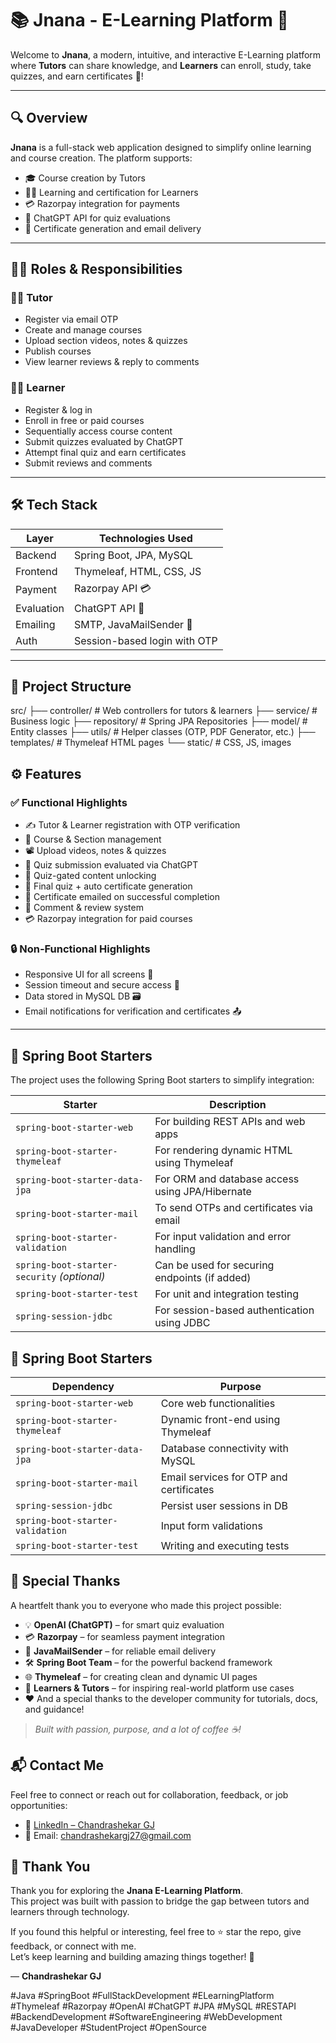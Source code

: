 # 📚 Jnana - E-Learning Platform 🚀

Welcome to **Jnana**, a modern, intuitive, and interactive E-Learning platform where **Tutors** can share knowledge, and **Learners** can enroll, study, take quizzes, and earn certificates 📜!

---

## 🔍 Overview

**Jnana** is a full-stack web application designed to simplify online learning and course creation. The platform supports:
- 🎓 Course creation by Tutors
- 🧑‍💻 Learning and certification for Learners
- 💳 Razorpay integration for payments
- 🤖 ChatGPT API for quiz evaluations
- 📩 Certificate generation and email delivery

---

## 🧑‍💼 Roles & Responsibilities

### 🧑‍🏫 Tutor
- Register via email OTP
- Create and manage courses
- Upload section videos, notes & quizzes
- Publish courses
- View learner reviews & reply to comments

### 👨‍🎓 Learner
- Register & log in
- Enroll in free or paid courses
- Sequentially access course content
- Submit quizzes evaluated by ChatGPT
- Attempt final quiz and earn certificates
- Submit reviews and comments

---

## 🛠️ Tech Stack

| Layer      | Technologies Used |
|------------|-------------------|
| Backend    | Spring Boot, JPA, MySQL |
| Frontend   | Thymeleaf, HTML, CSS, JS |
| Payment    | Razorpay API 💳 |
| Evaluation | ChatGPT API 🤖 |
| Emailing   | SMTP, JavaMailSender 📧 |
| Auth       | Session-based login with OTP |

---

## 📂 Project Structure

src/
├── controller/ # Web controllers for tutors & learners
├── service/ # Business logic
├── repository/ # Spring JPA Repositories
├── model/ # Entity classes
├── utils/ # Helper classes (OTP, PDF Generator, etc.)
├── templates/ # Thymeleaf HTML pages
└── static/ # CSS, JS, images

## ⚙️ Features

### ✅ Functional Highlights
- ✍️ Tutor & Learner registration with OTP verification
- 📁 Course & Section management
- 📽️ Upload videos, notes & quizzes
- 🧩 Quiz submission evaluated via ChatGPT
- 🔐 Quiz-gated content unlocking
- 📜 Final quiz + auto certificate generation
- 📧 Certificate emailed on successful completion
- 💬 Comment & review system
- 💳 Razorpay integration for paid courses

### 🔒 Non-Functional Highlights
- Responsive UI for all screens 📱
- Session timeout and secure access 🔐
- Data stored in MySQL DB 🗃️
- Email notifications for verification and certificates 📤

---
## 🧰 Spring Boot Starters

The project uses the following Spring Boot starters to simplify integration:

| Starter | Description |
|--------|-------------|
| `spring-boot-starter-web` | For building REST APIs and web apps |
| `spring-boot-starter-thymeleaf` | For rendering dynamic HTML using Thymeleaf |
| `spring-boot-starter-data-jpa` | For ORM and database access using JPA/Hibernate |
| `spring-boot-starter-mail` | To send OTPs and certificates via email |
| `spring-boot-starter-validation` | For input validation and error handling |
| `spring-boot-starter-security` *(optional)* | Can be used for securing endpoints (if added) |
| `spring-boot-starter-test` | For unit and integration testing |
| `spring-session-jdbc` | For session-based authentication using JDBC |

## 🧰 Spring Boot Starters

| Dependency | Purpose |
|------------|---------|
| `spring-boot-starter-web` | Core web functionalities |
| `spring-boot-starter-thymeleaf` | Dynamic front-end using Thymeleaf |
| `spring-boot-starter-data-jpa` | Database connectivity with MySQL |
| `spring-boot-starter-mail` | Email services for OTP and certificates |
| `spring-session-jdbc` | Persist user sessions in DB |
| `spring-boot-starter-validation` | Input form validations |
| `spring-boot-starter-test` | Writing and executing tests |

## 🙏 Special Thanks

A heartfelt thank you to everyone who made this project possible:

- 💡 **OpenAI (ChatGPT)** – for smart quiz evaluation
- 💳 **Razorpay** – for seamless payment integration
- 📧 **JavaMailSender** – for reliable email delivery
- 🛠️ **Spring Boot Team** – for the powerful backend framework
- 🌐 **Thymeleaf** – for creating clean and dynamic UI pages
- 👥 **Learners & Tutors** – for inspiring real-world platform use cases
- ❤️ And a special thanks to the developer community for tutorials, docs, and guidance!

> _Built with passion, purpose, and a lot of coffee ☕!_

## 📬 Contact Me

Feel free to connect or reach out for collaboration, feedback, or job opportunities:

- 🔗 [LinkedIn – Chandrashekar GJ](https://www.linkedin.com/in/chandrashekargj/)
- 📧 Email: [chandrashekargj27@gmail.com](mailto:chandrashekargj27@gmail.com)


## 🙏 Thank You

Thank you for exploring the **Jnana E-Learning Platform**.  
This project was built with passion to bridge the gap between tutors and learners through technology.

If you found this helpful or interesting, feel free to ⭐️ star the repo, give feedback, or connect with me.  
Let’s keep learning and building amazing things together! 🚀

— **Chandrashekar GJ**

#Java #SpringBoot #FullStackDevelopment #ELearningPlatform #Thymeleaf #Razorpay #OpenAI #ChatGPT #JPA #MySQL #RESTAPI #BackendDevelopment #SoftwareEngineering #WebDevelopment #JavaDeveloper #StudentProject #OpenSource
